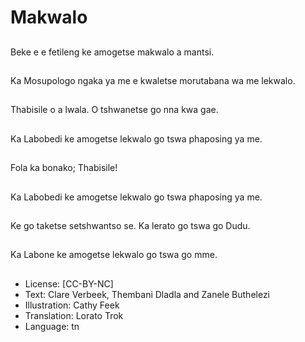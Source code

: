 # Makwalo

##
Beke e e fetileng ke
amogetse makwalo a
mantsi.

##
Ka Mosupologo ngaka
ya me e kwaletse
morutabana wa me
lekwalo.

##
Thabisile o a lwala. O
tshwanetse go nna kwa
gae.

##
Ka Labobedi ke
amogetse lekwalo go
tswa phaposing ya me.

##
Fola ka bonako;
Thabisile!

##
Ka Labobedi ke
amogetse lekwalo go
tswa phaposing ya me.

##
Ke go taketse
setshwantso se.
Ka lerato go tswa go
Dudu.

##
Ka Labone ke amogetse
lekwalo go tswa go
mme.

##
* License: [CC-BY-NC]
* Text: Clare Verbeek, Thembani Dladla and Zanele Buthelezi
* Illustration: Cathy Feek
* Translation: Lorato Trok
* Language: tn
